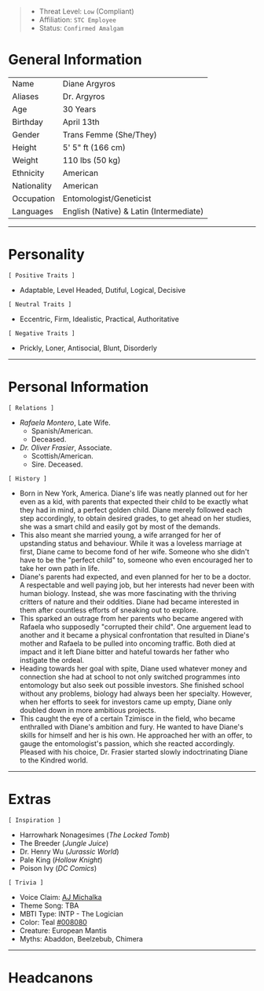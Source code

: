
>- Threat Level: `Low` (Compliant)
>- Affiliation: `STC Employee`
>- Status: `Confirmed Amalgam`

# General Information

|             |                                         |
| ----------- | --------------------------------------- |
| Name        | Diane Argyros                           |
| Aliases     | Dr. Argyros                             |
| Age         | 30 Years                                |
| Birthday    | April 13th                              |
| Gender      | Trans Femme (She/They)                  |
| Height      | 5' 5" ft (166 cm)                       |
| Weight      | 110 lbs (50 kg)                         |
| Ethnicity   | American                                |
| Nationality | American                                |
| Occupation  | Entomologist/Geneticist                 |
| Languages   | English (Native) & Latin (Intermediate) |

---
# Personality

`[ Positive Traits ]` 
- Adaptable, Level Headed, Dutiful, Logical, Decisive

`[ Neutral Traits ]`
- Eccentric, Firm, Idealistic, Practical, Authoritative

`[ Negative Traits ]`
- Prickly, Loner, Antisocial, Blunt, Disorderly

---
# Personal Information

`[ Relations ]`
- *Rafaela Montero*, Late Wife. 
	- Spanish/American. 
	- Deceased.
- *Dr. Oliver Frasier*, Associate.
	- Scottish/American.
	- Sire. Deceased.

`[ History ]`
- Born in New York, America. Diane's life was neatly planned out for her even as a kid, with parents that expected their child to be exactly what they had in mind, a perfect golden child. Diane merely followed each step accordingly, to obtain desired grades, to get ahead on her studies, she was a smart child and easily got by most of the demands. 
- This also meant she married young, a wife arranged for her of upstanding status and behaviour. While it was a loveless marriage at first, Diane came to become fond of her wife. Someone who she didn't have to be the "perfect child" to, someone who even encouraged her to take her own path in life. 
- Diane's parents had expected, and even planned for her to be a doctor. A respectable and well paying job, but her interests had never been with human biology. Instead, she was more fascinating with the thriving critters of nature and their oddities. Diane had became interested in them after countless efforts of sneaking out to explore. 
- This sparked an outrage from her parents who became angered with Rafaela who supposedly "corrupted their child". One arguement lead to another and it became a physical confrontation that resulted in Diane's mother and Rafaela to be pulled into oncoming traffic. Both died at impact and it left Diane bitter and hateful towards her father who instigate the ordeal. 
- Heading towards her goal with spite, Diane used whatever money and connection she had at school to not only switched programmes into entomology but also seek out possible investors. She finished school without any problems, biology had always been her specialty. However, when her efforts to seek for investors came up empty, Diane only doubled down in more ambitious projects. 
- This caught the eye of a certain Tzimisce in the field, who became enthralled with Diane's ambition and fury. He wanted to have Diane's skills for himself and her is his own. He approached her with an offer, to gauge the entomologist's passion, which she reacted accordingly. Pleased with his choice, Dr. Frasier started slowly indoctrinating Diane to the Kindred world. 

---
# Extras

`[ Inspiration ]`
- Harrowhark Nonagesimes (*The Locked Tomb*)
- The Breeder (*Jungle Juice*)
- Dr. Henry Wu (*Jurassic World*)
- Pale King (*Hollow Knight*)
- Poison Ivy (*DC Comics*)

`[ Trivia ]`
- Voice Claim: [AJ Michalka](https://www.youtube.com/watch?v=hXnKhn7ERJ0)
- Theme Song: TBA
- MBTI Type: INTP - The Logician
- Color: Teal [#008080](https://en.m.wikipedia.org/w/index.php?title=Teal&diffonly=true#Teal)
- Creature: European Mantis
- Myths: Abaddon, Beelzebub, Chimera

---
# Headcanons

